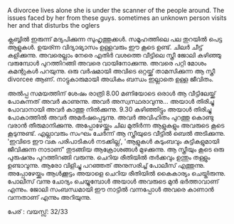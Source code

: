 A divorcee lives alone
she is under the scanner of the  people around.
The issues faced by her from these guys.
sometimes an unknown person visits her and that disturbs the oglers

ക്ലബ്ബിൽ ഇരുന്ന് മദ്യപിക്കുന്ന സുഹൃത്തുക്കൾ. സമൂഹത്തിലെ പല തുറയില്‍ പെട്ട ആളുകള്‍. ഉയര്ന്ന വിദ്യാഭ്യാസം ഉള്ളവരും ഈ കൂടെ ഉണ്ട്. ചിലർ ചീട്ട് കളിക്കുന്നു. അവരെല്ലാം നേരെ എതിർ വശത്തെ വീട്ടിലെ സ്ത്രീ ജോലി കഴിഞ്ഞു വരുമ്പോൾ പുറത്തിറങ്ങി അവരെ വായിനോക്കുന്നു. അവരെ പറ്റി മോശം കമന്റുകൾ പറയുന്നു. ഒരു വര്‍ഷമായി അവിടെ ഒറ്റയ്ക്ക് താമസിക്കുന്ന ആ സ്ത്രീ divorcee ആണ്. നാട്ടുകാരുമായി അധികം ബന്ധം ഇല്ലാതെ ഉള്ള ജീവിതം. 

അൽപ്പ സമയത്തിന് ശേഷം രാത്രി 8.00 മണിയോടെ ഒരാൾ ആ വീട്ടിലേയ്ക്ക് പോകുന്നത് അവർ കാണുന്നു. അവർ അസ്വസ്ഥരാവുന്നു... അയാൾ തിരിച്ചു പോവാനായി അവർ കാത്തു നിൽക്കുന്നു. 9.30 കഴിഞ്ഞിട്ടും അയാൾ തിരിച്ചു പോകാത്തിൽ അവർ അമർഷപ്പെടുന്നു. അവർ അവിഹിതം പുറത്തു കൊണ്ടു വരാൻ തീരുമാനിക്കുന്നു. അപ്പോഴേയ്ക്കും ചില മുതിർന്ന ആളുകളും അവരുടെ കൂടെ കൂടുന്നുണ്ട്. എല്ലാവരും സംഘം ചേർന്ന് ആ സ്ത്രീയുടെ വീട്ടിൽ ബെൽ അടിക്കുന്നു. 'ഇവിടെ ഈ വക പരിപാടികൾ നടക്കില്ല', 'ആളുകൾ കുടുംബവും കുട്ടികളുമായി ജീവിക്കുന്ന നാടാണ്' തുടങ്ങിയ ആക്രോശങ്ങൾ മുഴക്കുന്നു. ആ സ്ത്രീയും കൂടെ ഒരു പുരുഷനും പുറത്തിറങ്ങി വരുന്നു. ചെറിയ രീതിയിൽ തർക്കവും ഉന്തും തള്ളും ഉണ്ടാവുന്നു. ആരോ വിളിച്ചു പറഞ്ഞത് അനുസരിച്ച് പോലീസ് എത്തുന്നു. അപ്പോഴേയ്ക്കും ആൾക്കൂട്ടം അയാളെ ചെറിയ രീതിയിൽ കൈകാര്യം ചെയ്തിരുന്നു. പോലീസ് വന്നു ചോദ്യം ചെയ്യുമ്പോൾ അയാൾ അവരുടെ മുൻ ഭർത്താവാണ് എന്നും. ജോലി സംബന്ധമായി ഈ നാട്ടിൽ വന്നപ്പോൾ അവരെ കാണാൻ വന്നതാണ് എന്നും അറിയുന്നു.

പേര് : 
വയസ്സ്: 32/33